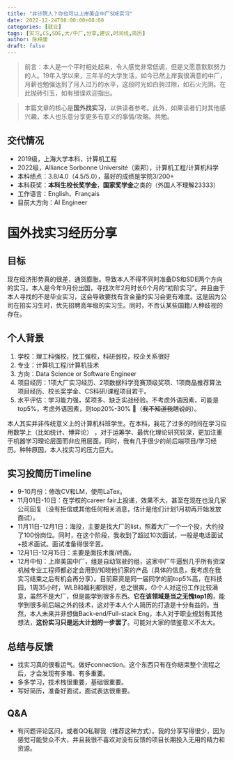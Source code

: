 ```yaml
---
title: "非计院人？你也可以上岸美企中厂SDE实习"
date: 2022-12-24T08:00:00+08:00
categories: [就业]
tags: [实习,CS,SDE,大/中厂,分享,建议,时间线,简历]
author: 陈梓康
draft: false
---
```


> 前言：本人是一个平时相处起来，令人感觉非常低调，但是又愿意默默努力的人。19年入学以来，三年半的大学生活，如今已然上岸我很满意的中厂，月薪也勉强达到了月入过万的水平，这段时光如白驹过隙，如石火光阴。在此抛砖引玉，如有错误欢迎指出。

> 本篇文章的核心是**国外找实习**，以供读者参考。此外，如果读者们对其他感兴趣，本人也乐意分享更多有意义的事情/攻略。共勉。

## 交代情况
- 2019级，上海大学本科，计算机工程
- 2022级，Alliance Sorbonne Université（索邦），计算机工程/计算机科学
- 本科绩点：3.8/4.0（4.5/5.0），最好的成绩是学院3/200+
- 本科获奖：**本科生校长奖学金**，**国家奖学金**之类的（外国人不理解23333）
- 工作语言：English、Français
- 目前大方向：AI Engineer

# 国外找实习经历分享

## 目标

现在经济形势真的很差，通货膨胀。导致本人不得不同时准备DS和SDE两个方向的实习。本人是今年9月份出国，寻找次年2月时长6个月的“初阶实习”。并且由于本人寻找的不是毕业实习，这会导致要找有含金量的实习会更有难度。这是因为公司在招实习生时，优先招聘高年级的实习生。同时，不否认某些国籍/人种歧视的存在。

## 个人背景

1. 学校：理工科强校，找工强校，科研弱校，校企关系很好
2. 专业：计算机工程/计算机技术
3. 方向：Data Science or Software Engineer
4. 项目经历：1项大厂实习经历、2项数据科学竞赛顶级奖项、1项商品推荐算法项目经历、校长奖学金、CS科研/课程项目若干。
5. 水平评估：学习能力强，奖项多、缺乏实战经验。不考虑外语因素，可能是top5%，考虑外语因素，则top20%-30% 🤒（~~我不知道我瞎说的~~）。

本人其实并非传统意义上的计算机科班学生。在本科，我花了过多的时间在学习应用数学上（比如统计、博弈论） ，对于运筹学、最优化理论研究较深，更加注重于机器学习理论层面而非应用层面。同时，我有几乎很少的前后端项目/学习经历。种种原因，本人找实习的压力巨大。

## 实习投简历Timeline

- 9-10月份：修改CV和LM，使用LaTex。
- 11月01日-10日：在学校的career fair上投递，效果不大，甚至在现在也没几家公司回复（没有拒信或其他任何相关消息，估计是他们计划1月初再开始发放面试）。
- 11月11日-12月1日：海投，主要是找大厂的list，照着大厂一个一个投，大约投了100份岗位。同时，在这个阶段，我收到了超过10次面试，一般是电话面试+技术面试。面试准备得很辛苦。
- 12月1日-12月15日：主要是面技术面/终面。
- 12月中旬：上岸美国中厂，组是自动驾驶的组，这家中厂牛逼到几乎所有资深机械专业工程师都必定会用到/知晓他们家的产品（具体的信息，我考虑在我实习结束之后有机会再分享）。目前薪资是同一届同学的前top5%高，在科技园，1周35小时，WLB和福利都很好，总之很爽。😯个人对这份工作比较满意，虽然不是大厂，但是能学到很多东西。**它在该领域是当之无愧top1的**，能学到很多前后端之外的技术，这对于本人个人简历的打造是十分有益的。当然，本人未来并非想做Back-end/Full-stack Eng，本人对于职业规划有其他想法，**这份实习只是远大计划的一步罢了**。可能对大家的借鉴意义不太大。

## 总结与反馈

- 找实习真的很看运气。做好connection。这个东西只有在你结束整个流程之后，才会发现有多难、有多重要。
- 多多学习，技术栈很重要，基础很重要。
- 写好简历，准备好面试，面试表达很重要。

## Q&A

- 有问题评论区问，或者QQ私聊我（推荐这种方式）。我的分享写得很少，因为感觉可能受众不大，并且我很不喜欢对没有反馈的项目长期投入无用的精力和资源。
